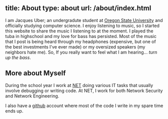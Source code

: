 title: About
type: about
url: /about/index.html
---
I am Jacques Uber; an undergradute student at [Oregon State University][osu] and officially studying computer science.
I enjoy listening to music, so I started this website to share the music I listening to at the moment. I played the tuba in highschool and my love for bass has persisted. Most of the music that I post is being heard through my headphones (expensive, but one of the best investments I've ever made) or my oversized speakers (my neighbors hate me). So, If you really want to feel what I am hearing... _turn_ _up_ _the_ _bass_.

More about Myself
-----------------
During the school year I work at [NET][net] doing various IT tasks that usually involve debugging or writing code. At NET, I work for both Network Security and Network Engineering.

I also have a [github][gith] account where most of the code I write in my spare time ends up.

[osu]:http://oregonstate.edu
[net]:http://oregonstate.edu/net/
[gith]:http://github.com/uberj
